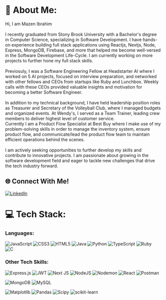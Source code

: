 # 💫 About Me:
Hi, I am Mazen Ibrahim<br><br>I recently graduated from Stony Brook University with a Bachelor's degree in Computer Science, specializing in Software Development. I have hands-on experience building full stack applications using Reactjs, Nextjs, Node, Express, MongoDB, Firebase, and more that helped me become well-versed in the Software Development Life-Cycle. I am currently working on more projects to further hone my full stack skills. <br><br>Previosuly, I was a Software Engineering Fellow at Headstarter AI where I worked on 5 AI projects,  focused on interview preparation, and networked with other fellows and CEOs from startups like Ruby and Lunchbox. Weekly calls with these CEOs provided valuable insights and motivation for becoming a better Software Engineer.<br><br>In addition to my technical background, I have held leadership position roles as Treasurer and Secretary of the Volleyball Club, where I managed budgets and organized events. At Wendy's, I served as a Team Trainer, leading crew members to deliver highest level of customer service. <br>Currently I am a Product Flow Specialist at Best Buy where I make use of my problem-solving skills in order to manage the inventory system, ensure product flow, and communicate/lead the product flow team to maintain efficient operations behind the scenes.<br><br>I am actively seeking opportunities to further develop my skills and contribute to innovative projects. I am passionate about growing in the software development field and eager to tackle new challenges that drive the tech industry forward.


## 🌐 Connect With Me!
[![LinkedIn](https://img.shields.io/badge/LinkedIn-%230077B5.svg?logo=linkedin&logoColor=white)](https://linkedin.com/in/mazen-ibrahim-35238221b)

# 💻 Tech Stack:
### Languages:
![JavaScript](https://img.shields.io/badge/javascript-%23323330.svg?style=for-the-badge&logo=javascript&logoColor=%23F7DF1E) ![CSS3](https://img.shields.io/badge/css3-%231572B6.svg?style=for-the-badge&logo=css3&logoColor=white) ![HTML5](https://img.shields.io/badge/html5-%23E34F26.svg?style=for-the-badge&logo=html5&logoColor=white) ![Java](https://img.shields.io/badge/java-%23ED8B00.svg?style=for-the-badge&logo=openjdk&logoColor=white) ![Python](https://img.shields.io/badge/python-3670A0?style=for-the-badge&logo=python&logoColor=ffdd54) ![TypeScript](https://img.shields.io/badge/typescript-%23007ACC.svg?style=for-the-badge&logo=typescript&logoColor=white) ![Ruby](https://img.shields.io/badge/ruby-%23CC342D.svg?style=for-the-badge&logo=ruby&logoColor=white) ![C](https://img.shields.io/badge/c-%2300599C.svg?style=for-the-badge&logo=c&logoColor=white)

### Other Tech Skills: 
![Express.js](https://img.shields.io/badge/express.js-%23404d59.svg?style=for-the-badge&logo=express&logoColor=%2361DAFB) ![JWT](https://img.shields.io/badge/JWT-black?style=for-the-badge&logo=JSON%20web%20tokens) ![Next JS](https://img.shields.io/badge/Next-black?style=for-the-badge&logo=next.js&logoColor=white) ![NodeJS](https://img.shields.io/badge/node.js-6DA55F?style=for-the-badge&logo=node.js&logoColor=white) ![Nodemon](https://img.shields.io/badge/NODEMON-%23323330.svg?style=for-the-badge&logo=nodemon&logoColor=%BBDEAD) ![React](https://img.shields.io/badge/react-%2320232a.svg?style=for-the-badge&logo=react&logoColor=%2361DAFB) ![Postman](https://img.shields.io/badge/Postman-FF6C37?style=for-the-badge&logo=postman&logoColor=white)

![MongoDB](https://img.shields.io/badge/MongoDB-%234ea94b.svg?style=for-the-badge&logo=mongodb&logoColor=white) ![MySQL](https://img.shields.io/badge/mysql-4479A1.svg?style=for-the-badge&logo=mysql&logoColor=white) 

![Matplotlib](https://img.shields.io/badge/Matplotlib-%23ffffff.svg?style=for-the-badge&logo=Matplotlib&logoColor=black) ![Pandas](https://img.shields.io/badge/pandas-%23150458.svg?style=for-the-badge&logo=pandas&logoColor=white) ![Scipy](https://img.shields.io/badge/SciPy-%230C55A5.svg?style=for-the-badge&logo=scipy&logoColor=%white) ![scikit-learn](https://img.shields.io/badge/scikit--learn-%23F7931E.svg?style=for-the-badge&logo=scikit-learn&logoColor=white) 
